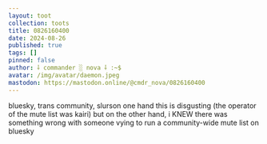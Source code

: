 ```yaml
---
layout: toot
collection: toots
title: 0826160400
date: 2024-08-26
published: true
tags: []
pinned: false
author: ⸸ commander ░ nova ⸸ :~$
avatar: /img/avatar/daemon.jpeg
mastodon: https://mastodon.online/@cmdr_nova/0826160400
---
```


bluesky, trans community, slurson one hand this is disgusting (the operator of the mute list was kairi) but on the other hand, i KNEW there was something wrong with someone vying to run a community-wide mute list on bluesky
